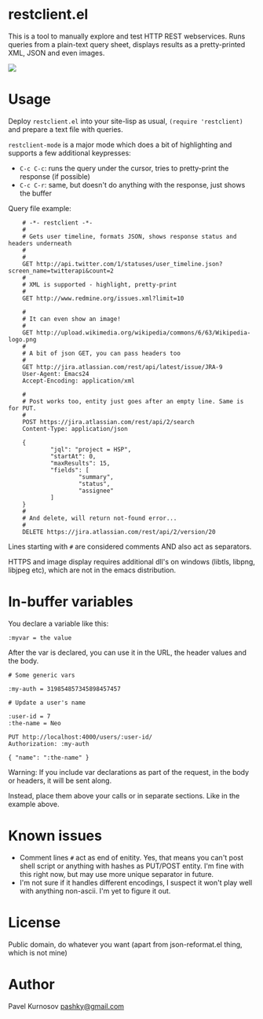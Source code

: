 # restclient.el

This is a tool to manually explore and test HTTP REST webservices.
Runs queries from a plain-text query sheet,
displays results as a pretty-printed XML, JSON and even images.

![](http://i.imgur.com/QtCID.png)

# Usage

Deploy `restclient.el` into your site-lisp as usual,
`(require 'restclient)` and prepare a text file with queries.

`restclient-mode` is a major mode which does a bit of highlighting
and supports a few additional keypresses:

- `C-c C-c`: runs the query under the cursor, tries to pretty-print the response (if possible)
- `C-c C-r`: same, but doesn't do anything with the response, just shows the buffer

Query file example:

        # -*- restclient -*-
        #
        # Gets user timeline, formats JSON, shows response status and headers underneath
        #
        #
        GET http://api.twitter.com/1/statuses/user_timeline.json?screen_name=twitterapi&count=2
        #
        # XML is supported - highlight, pretty-print
        #
        GET http://www.redmine.org/issues.xml?limit=10

        #
        # It can even show an image!
        #
        GET http://upload.wikimedia.org/wikipedia/commons/6/63/Wikipedia-logo.png
        #
        # A bit of json GET, you can pass headers too
        #
        GET http://jira.atlassian.com/rest/api/latest/issue/JRA-9
        User-Agent: Emacs24
        Accept-Encoding: application/xml

        #
        # Post works too, entity just goes after an empty line. Same is for PUT.
        #
        POST https://jira.atlassian.com/rest/api/2/search
        Content-Type: application/json

        {
                "jql": "project = HSP",
                "startAt": 0,
                "maxResults": 15,
                "fields": [
                        "summary",
                        "status",
                        "assignee"
                ]
        }
        #
        # And delete, will return not-found error...
        #
        DELETE https://jira.atlassian.com/rest/api/2/version/20


Lines starting with `#` are considered comments AND also act as separators.

HTTPS and image display requires additional dll's on windows (libtls, libpng, libjpeg etc), which are not in the emacs distribution.

# In-buffer variables

You declare a variable like this:

    :myvar = the value

After the var is declared, you can use it in the URL, the header values
and the body.

    # Some generic vars

    :my-auth = 319854857345898457457

    # Update a user's name

    :user-id = 7
    :the-name = Neo

    PUT http://localhost:4000/users/:user-id/
    Authorization: :my-auth

    { "name": ":the-name" }

Warning: If you include var declarations as part of the request, in
the body or headers, it will be sent along.

Instead, place them above your calls or in separate sections. Like in
the example above.

# Known issues

- Comment lines `#` act as end of enitity. Yes, that means you can't post shell script or anything with hashes as PUT/POST entity. I'm fine with this right now,
but may use more unique separator in future.
- I'm not sure if it handles different encodings, I suspect it won't play well with anything non-ascii. I'm yet to figure it out.

# License

Public domain, do whatever you want (apart from json-reformat.el thing, which is not mine)

# Author

Pavel Kurnosov <pashky@gmail.com>

